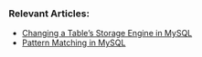### Relevant Articles:
-  [Changing a Table’s Storage Engine in MySQL](https://www.baeldung.com/sql/mysql-change-table-storage-engine)
-  [Pattern Matching in MySQL](https://www.baeldung.com/sql/mysql-pattern-matching)